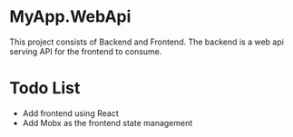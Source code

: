 # MyApp.WebApi
This project consists of Backend and Frontend. The backend is a web api serving API for the frontend to consume.

# Todo List
* Add frontend using React
* Add Mobx as the frontend state management